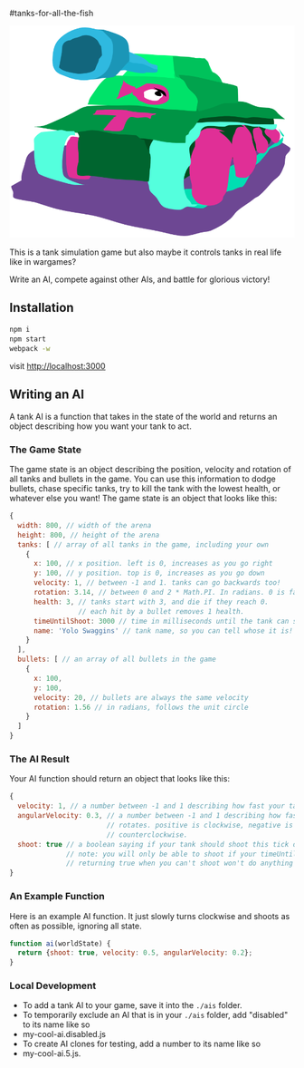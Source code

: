 #tanks-for-all-the-fish

![Tanks for all the fish](./art/Logo.png)

This is a tank simulation game but also maybe it controls tanks in real life
like in wargames?

Write an AI, compete against other AIs, and battle for glorious victory!


## Installation
```bash
npm i
npm start
webpack -w
```

visit [http://localhost:3000](http://localhost:3000)


## Writing an AI

A tank AI is a function that takes in the state of the world and returns an
object describing how you want your tank to act.

### The Game State
The game state is an object describing the position, velocity and rotation of
all tanks and bullets in the game. You can use this information to dodge
bullets, chase specific tanks, try to kill the tank with the lowest health, or
whatever else you want! The game state is an object that looks like this:

```JavaScript
{
  width: 800, // width of the arena
  height: 800, // height of the arena
  tanks: [ // array of all tanks in the game, including your own
    {
      x: 100, // x position. left is 0, increases as you go right
      y: 100, // y position. top is 0, increases as you go down
      velocity: 1, // between -1 and 1. tanks can go backwards too!
      rotation: 3.14, // between 0 and 2 * Math.PI. In radians. 0 is facing right.
      health: 3, // tanks start with 3, and die if they reach 0.
                 // each hit by a bullet removes 1 health.
      timeUntilShoot: 3000 // time in milliseconds until the tank can shoot again
      name: 'Yolo Swaggins' // tank name, so you can tell whose it is!
    }
  ],
  bullets: [ // an array of all bullets in the game
    {
      x: 100,
      y: 100,
      velocity: 20, // bullets are always the same velocity
      rotation: 1.56 // in radians, follows the unit circle
    }
  ]
}
```

### The AI Result
Your AI function should return an object that looks like this:

```JavaScript
{
  velocity: 1, // a number between -1 and 1 describing how fast your tank moves each tick
  angularVelocity: 0.3, // a number between -1 and 1 describing how fast your tank
                        // rotates. positive is clockwise, negative is
                        // counterclockwise.
  shoot: true // a boolean saying if your tank should shoot this tick or not.
              // note: you will only be able to shoot if your timeUntilShoot is 0
              // returning true when you can't shoot won't do anything
}
```

### An Example Function

Here is an example AI function. It just slowly turns clockwise and shoots as
often as possible, ignoring all state.

```javascript
function ai(worldState) {
  return {shoot: true, velocity: 0.5, angularVelocity: 0.2};
}
```

### Local Development

- To add a tank AI to your game, save it into the `./ais` folder.
- To temporarily exclude an AI that is in your `./ais` folder, add "disabled" to its name like so
 - my-cool-ai.disabled.js
- To create AI clones for testing, add a number to its name like so
 - my-cool-ai.5.js.
